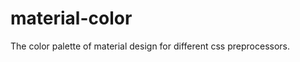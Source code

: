 material-color
==============

The color palette of material design for different css preprocessors.
